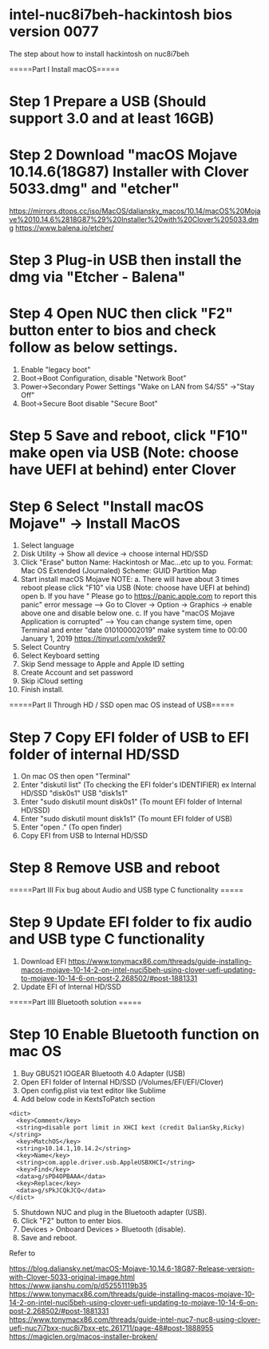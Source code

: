 # intel-nuc8i7beh-hackintosh bios version 0077
The step about how to install hackintosh on nuc8i7beh 

=====Part I  Install macOS=====

# Step 1  Prepare a USB (Should support 3.0 and at least 16GB)
# Step 2 Download "macOS Mojave 10.14.6(18G87) Installer with Clover 5033.dmg" and "etcher"
https://mirrors.dtops.cc/iso/MacOS/daliansky_macos/10.14/macOS%20Mojave%2010.14.6%2818G87%29%20Installer%20with%20Clover%205033.dmg
https://www.balena.io/etcher/
# Step 3 Plug-in USB then install the dmg via "Etcher - Balena"
# Step 4 Open NUC then click "F2" button enter to bios and check follow as below settings.
1. Enable "legacy boot"
2. Boot->Boot Configuration, disable "Network Boot"
3. Power->Secondary Power Settings "Wake on LAN from S4/S5" ->"Stay Off"
4. Boot->Secure Boot disable "Secure Boot"
# Step 5 Save and reboot, click "F10" make open via USB (Note: choose have UEFI at behind) enter Clover 
# Step 6 Select "Install macOS Mojave" -> Install MacOS
1. Select language
2. Disk Utility -> Show all device -> choose internal HD/SSD
3. Click "Erase" button 
  Name: Hackintosh or Mac...etc up to you.
  Format: Mac OS Extended (Journaled)
  Scheme: GUID Partition Map
4. Start install macOS Mojave 
NOTE:
  a. There will have about 3 times reboot please click "F10" via USB (Note: choose have UEFI at behind) open
  b. If you have " Please go to https://panic.apple.com to report this panic" error message 
  --> Go to Clover -> Option -> Graphics -> enable above one and disable below one.
  c. If you have "macOS Mojave Application is corrupted" 
  --> You can change system time, open Terminal and enter "date 010100002019" make system time to 00:00 January 1, 2019
  https://tinyurl.com/vxkde97
5. Select Country
6. Select Keyboard setting
7. Skip Send message to Apple and Apple ID setting
8. Create Account and set password
9. Skip iCloud setting
10. Finish install.

=====Part II  Through HD / SSD open mac OS instead of USB=====

# Step 7 Copy EFI folder of USB to EFI folder of internal HD/SSD
1. On mac OS then open "Terminal"
2. Enter "diskutil list" (To checking the EFI folder's IDENTIFIER)
  ex  Internal HD/SSD "disk0s1"
      USB             "disk1s1"
3. Enter "sudo diskutil mount disk0s1" (To mount EFI folder of Internal HD/SSD)
4. Enter "sudo diskutil mount disk1s1" (To mount EFI folder of USB)
5. Enter "open ." (To open finder)
6. Copy EFI from USB to Internal HD/SSD
# Step 8 Remove USB and reboot

=====Part III  Fix bug about Audio and USB type C functionality  =====

# Step 9 Update EFI folder to fix audio and USB type C functionality
1. Download EFI 
https://www.tonymacx86.com/threads/guide-installing-macos-mojave-10-14-2-on-intel-nuci5beh-using-clover-uefi-updating-to-mojave-10-14-6-on-post-2.268502/#post-1881331
2. Update EFI of Internal HD/SSD

=====Part IIII  Bluetooth solution =====

# Step 10 Enable Bluetooth function on mac OS
1. Buy GBU521 IOGEAR Bluetooth 4.0 Adapter (USB)
2. Open EFI folder of Internal HD/SSD (/Volumes/EFI/EFI/Clover)
3. Open config.plist via text editor like Sublime  
4. Add below code in KextsToPatch section
```
<dict>
  <key>Comment</key>
  <string>disable port limit in XHCI kext (credit DalianSky,Ricky)</string>
  <key>MatchOS</key>
  <string>10.14.1,10.14.2</string>
  <key>Name</key>
  <string>com.apple.driver.usb.AppleUSBXHCI</string>
  <key>Find</key>
  <data>g/sPD4OPBAAA</data>
  <key>Replace</key>
  <data>g/sPkJCQkJCQ</data>
</dict>
```
5. Shutdown NUC and plug in the Bluetooth adapter (USB).
6. Click "F2" button to enter bios.
7. Devices > Onboard Devices > Bluetooth (disable).
8. Save and reboot.

Refer to 

https://blog.daliansky.net/macOS-Mojave-10.14.6-18G87-Release-version-with-Clover-5033-original-image.html
https://www.jianshu.com/p/d52551119b35
https://www.tonymacx86.com/threads/guide-installing-macos-mojave-10-14-2-on-intel-nuci5beh-using-clover-uefi-updating-to-mojave-10-14-6-on-post-2.268502/#post-1881331
https://www.tonymacx86.com/threads/guide-intel-nuc7-nuc8-using-clover-uefi-nuc7i7bxx-nuc8i7bxx-etc.261711/page-48#post-1888955
https://magiclen.org/macos-installer-broken/

